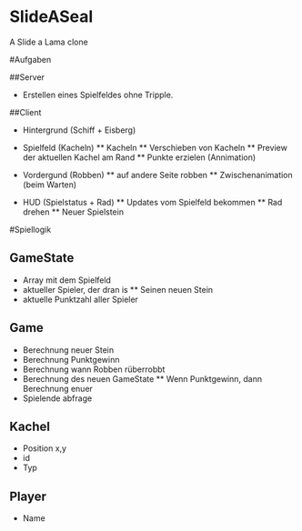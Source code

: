 SlideASeal
==========

A Slide a Lama clone


#Aufgaben

##Server
* Erstellen eines Spielfeldes ohne Tripple.

##Client
* Hintergrund (Schiff + Eisberg)


* Spielfeld (Kacheln)
** Kacheln
** Verschieben von Kacheln
** Preview der aktuellen Kachel am Rand
** Punkte erzielen (Annimation)

* Vordergund (Robben)
** auf andere Seite robben
** Zwischenanimation (beim Warten)


* HUD (Spielstatus + Rad)
** Updates vom Spielfeld bekommen
** Rad drehen
** Neuer Spielstein



#Spiellogik

## GameState
* Array mit dem Spielfeld
* aktueller Spieler, der dran is
** Seinen neuen Stein
* aktuelle Punktzahl aller Spieler


## Game

* Berechnung neuer Stein
* Berechnung Punktgewinn
* Berechnung wann Robben rüberrobbt
* Berechnung des neuen GameState
** Wenn Punktgewinn, dann Berechnung enuer
* Spielende abfrage

## Kachel
* Position x,y
* id
* Typ


## Player
* Name